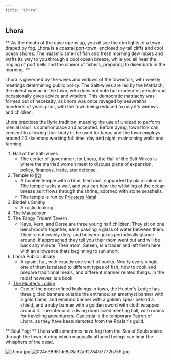 ```yaml
---
title: "Lhora"
---
```


## Lhora
** As the mouth of the cave opens up, you all see the dim lights of a town draped by fog. Lhora is a coastal port-town, enclosed by tall cliffs and cool ocean shores. The miasmic smell of fish and fresh morning dew mixes and wafts its way to you through a cool ocean breeze, while you all hear the ringing of port bells and the clamor of fishers, preparing to disembark in the morning. **

Lhora is governed by the wives and widows of the townsfolk, with weekly meetings determining public policy. The Salt-wives are led by the Matriach, the oldest woman in the town, who does not vote but moderates debate and occasionally gives advice and wisdom. This democratic matriachy was formed out of necessity, as Lhora was once ravaged by seawraiths hundreds of years prior, with the town being reduced to only it's widows and children.

Lhora practices the Ilyric tradition, meaning the use of undead to perform menial labor is commonplace and accepted. Before dying, townsfolk can consent to allowing their body to be used for labor, and the town employs around 20 skeletons working full time, day and night, maintaining walls and farming.

1) Hall of the Salt-wives
	 - The center of government for Lhora, the Hall of the Salt-Wives is where the married women meet to discuss plans of expansion, policy, finances, trade, and defense. 
2) Temple to [Ilŷr](Il%C5%B7r.md)
	 - A humble temple with a blue, tiled roof, supported by plain columns. The temple lacks a wall, and you can hear the whistling of the ocean breeze as it flows through the shrine, adorned with stone seashells.
	 - The temple is run by [Priestess  Natal](Priestess%20%20Natal.md)
3) Bindel's Smithy
	- A rustic looking
4) The Mausoleum
5) The Tangy Trident Tavern
	-  Kaye, Kern, and Dorse are three young half children. They sit on one bench/booth together, each passing a glass of water between them. They're noticeably dirty, and between jokes periodically glance around. If approached they tell you their mom went out and will be back any minute. Their mom, Saleen, is a trader and left them here with an allowence thats beginning to run short.
6) Lhora Public Library
	- A quaint hut, with exactly one shelf of books. Nearly every single one of them is related to different types of fish, how to cook and prepare traditional meals, and different mariner related things. In the midst however, is a book 
7) [The Hunter's Lodge](The%20Hunter's%20Lodge.md)
	- One of the more refined buildings in town, the Hunter's Lodge has three gilded banners outside the entrance: an amethyst banner with a gold flame, and emerald banner with a golden spear behind a shield, and a ruby banner with a golden sword with cloth wrapped around it. The interior is a living room sized meeting hall, with rooms for travelling adventurers. Caelestia is the temporary Patron of Lhora, as they have been demoted from the Roslair's guild.

** Soul Fog: ** Lhora will sometimes have fog from the Sea of Souls snake through the town, during which magically attuned beings can hear the whisphers of the dead.

![Lhora.jpg](Lhora.jpg)
![024e38951de8a3a92a9278407772b759.jpg](024e38951de8a3a92a9278407772b759.jpg)
